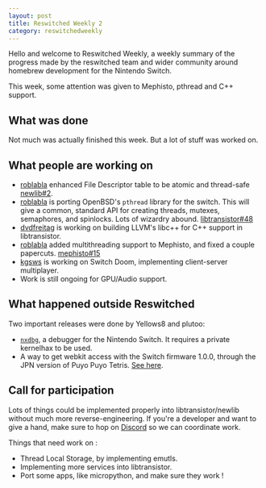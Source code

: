 ```yaml
---
layout: post
title: Reswitched Weekly 2
category: reswitchedweekly
---
```


Hello and welcome to Reswitched Weekly, a weekly summary of the progress
made by the reswitched team and wider community around homebrew development for
the Nintendo Switch.

This week, some attention was given to Mephisto, pthread and C++ support.

## What was done

Not much was actually finished this week. But a lot of stuff was worked on.

## What people are working on

- [roblabla](https://github.com/roblabla) enhanced File Descriptor table to
  be atomic and thread-safe [newlib#2](https://github.com/reswitched/newlib/pull/2).
- [roblabla](https://github.com/roblabla) is porting OpenBSD's `pthread` library
  for the switch. This will give a common, standard API for creating threads,
  mutexes, semaphores, and spinlocks. Lots of wizardry abound.
  [libtransistor#48](https://github.com/reswitched/libtransistor/pull/48)
- [dvdfreitag](https://github.com/dvdfreitag) is working on building LLVM's libc++
  for C++ support in libtransistor.
- [roblabla](https://github.com/roblabla) added multithreading support to
  Mephisto, and fixed a couple papercuts.
  [mephisto#15](https://github.com/reswitched/Mephisto/pull/15)
- [kgsws](https://github.com/kgsws) is working on Switch Doom, implementing
  client-server multiplayer.
- Work is still ongoing for GPU/Audio support.

## What happened outside Reswitched

Two important releases were done by Yellows8 and plutoo:

- [`nxdbg`](https://github.com/switchbrew/nxdbg), a debugger for the Nintendo
  Switch. It requires a private kernelhax to be used.
- A way to get webkit access with the Switch firmware 1.0.0, through the JPN
  version of Puyo Puyo Tetris. [See here](http://switchbrew.org/index.php?title=Internet_Browser#WebApplet_launch_with_Tetris).

## Call for participation

Lots of things could be implemented properly into libtransistor/newlib without
much more reverse-engineering. If you're a developer and want to give a hand,
make sure to hop on [Discord](https://discordapp.com/invite/DThbZ7z) so we can
coordinate work.

Things that need work on :

- Thread Local Storage, by implementing emutls.
- Implementing more services into libtransistor.
- Port some apps, like micropython, and make sure they work !
